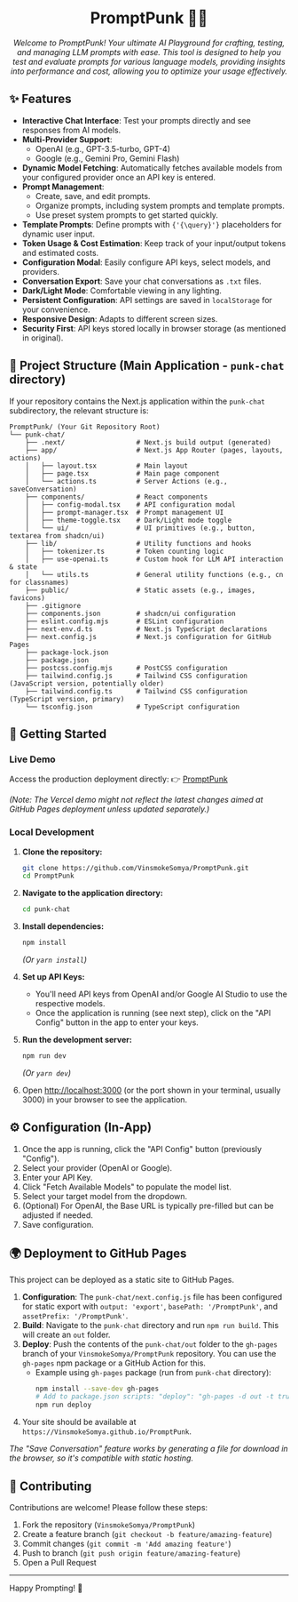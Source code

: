 <h1 align="center" id="top">PromptPunk 🚀🤖</h1>

<p align="center">
    <em>
        Welcome to PromptPunk! Your ultimate AI Playground for crafting, testing, and managing LLM prompts with ease. This tool is designed to help you test and evaluate prompts for various language models, providing insights into performance and cost, allowing you to optimize your usage effectively.
    </em>
</p>


## ✨ Features

*   **Interactive Chat Interface**: Test your prompts directly and see responses from AI models.
*   **Multi-Provider Support**:
    *   OpenAI (e.g., GPT-3.5-turbo, GPT-4)
    *   Google (e.g., Gemini Pro, Gemini Flash)
*   **Dynamic Model Fetching**: Automatically fetches available models from your configured provider once an API key is entered.
*   **Prompt Management**:
    *   Create, save, and edit prompts.
    *   Organize prompts, including system prompts and template prompts.
    *   Use preset system prompts to get started quickly.
*   **Template Prompts**: Define prompts with `{'{\query}'}` placeholders for dynamic user input.
*   **Token Usage & Cost Estimation**: Keep track of your input/output tokens and estimated costs.
*   **Configuration Modal**: Easily configure API keys, select models, and providers.
*   **Conversation Export**: Save your chat conversations as `.txt` files.
*   **Dark/Light Mode**: Comfortable viewing in any lighting.
*   **Persistent Configuration**: API settings are saved in `localStorage` for your convenience.
*   **Responsive Design**: Adapts to different screen sizes.
*   **Security First**: API keys stored locally in browser storage (as mentioned in original).

## 📂 Project Structure (Main Application - `punk-chat` directory)

If your repository contains the Next.js application within the `punk-chat` subdirectory, the relevant structure is:

```
PromptPunk/ (Your Git Repository Root)
└── punk-chat/
    ├── .next/                  # Next.js build output (generated)
    ├── app/                    # Next.js App Router (pages, layouts, actions)
    │   ├── layout.tsx          # Main layout
    │   ├── page.tsx            # Main page component
    │   └── actions.ts          # Server Actions (e.g., saveConversation)
    ├── components/             # React components
    │   ├── config-modal.tsx    # API configuration modal
    │   ├── prompt-manager.tsx  # Prompt management UI
    │   ├── theme-toggle.tsx    # Dark/Light mode toggle
    │   └── ui/                 # UI primitives (e.g., button, textarea from shadcn/ui)
    ├── lib/                    # Utility functions and hooks
    │   ├── tokenizer.ts        # Token counting logic
    │   ├── use-openai.ts       # Custom hook for LLM API interaction & state
    │   └── utils.ts            # General utility functions (e.g., cn for classnames)
    ├── public/                 # Static assets (e.g., images, favicons)
    ├── .gitignore
    ├── components.json         # shadcn/ui configuration
    ├── eslint.config.mjs       # ESLint configuration
    ├── next-env.d.ts           # Next.js TypeScript declarations
    ├── next.config.js          # Next.js configuration for GitHub Pages
    ├── package-lock.json
    ├── package.json
    ├── postcss.config.mjs      # PostCSS configuration
    ├── tailwind.config.js      # Tailwind CSS configuration (JavaScript version, potentially older)
    ├── tailwind.config.ts      # Tailwind CSS configuration (TypeScript version, primary)
    └── tsconfig.json           # TypeScript configuration
```

## 🚀 Getting Started

### Live Demo

Access the production deployment directly:
👉 [PromptPunk](https://dumb-kid-root.github.io/PromptPunk/)

*(Note: The Vercel demo might not reflect the latest changes aimed at GitHub Pages deployment unless updated separately.)*

### Local Development

1.  **Clone the repository:**
    ```bash
    git clone https://github.com/VinsmokeSomya/PromptPunk.git
    cd PromptPunk
    ```

2.  **Navigate to the application directory:**
    ```bash
    cd punk-chat
    ```

3.  **Install dependencies:**
    ```bash
    npm install
    ```
    *(Or `yarn install`)*

4.  **Set up API Keys:**
    *   You'll need API keys from OpenAI and/or Google AI Studio to use the respective models.
    *   Once the application is running (see next step), click on the "API Config" button in the app to enter your keys.

5.  **Run the development server:**
    ```bash
    npm run dev
    ```
    *(Or `yarn dev`)*

6.  Open [http://localhost:3000](http://localhost:3000) (or the port shown in your terminal, usually 3000) in your browser to see the application.

## ⚙️ Configuration (In-App)

1.  Once the app is running, click the "API Config" button (previously "Config").
2.  Select your provider (OpenAI or Google).
3.  Enter your API Key.
4.  Click "Fetch Available Models" to populate the model list.
5.  Select your target model from the dropdown.
6.  (Optional) For OpenAI, the Base URL is typically pre-filled but can be adjusted if needed.
7.  Save configuration.



## 🌍 Deployment to GitHub Pages

This project can be deployed as a static site to GitHub Pages.

1.  **Configuration**: The `punk-chat/next.config.js` file has been configured for static export with `output: 'export'`, `basePath: '/PromptPunk'`, and `assetPrefix: '/PromptPunk'`.
2.  **Build**: Navigate to the `punk-chat` directory and run `npm run build`. This will create an `out` folder.
3.  **Deploy**: Push the contents of the `punk-chat/out` folder to the `gh-pages` branch of your `VinsmokeSomya/PromptPunk` repository. You can use the `gh-pages` npm package or a GitHub Action for this.
    *   Example using `gh-pages` package (run from `punk-chat` directory):
        ```bash
        npm install --save-dev gh-pages
        # Add to package.json scripts: "deploy": "gh-pages -d out -t true"
        npm run deploy
        ```
4.  Your site should be available at `https://VinsmokeSomya.github.io/PromptPunk`.

*The "Save Conversation" feature works by generating a file for download in the browser, so it's compatible with static hosting.*

## 🤝 Contributing

Contributions are welcome! Please follow these steps:

1.  Fork the repository (`VinsmokeSomya/PromptPunk`)
2.  Create a feature branch (`git checkout -b feature/amazing-feature`)
3.  Commit changes (`git commit -m 'Add amazing feature'`)
4.  Push to branch (`git push origin feature/amazing-feature`)
5.  Open a Pull Request

---

Happy Prompting! 🎉

